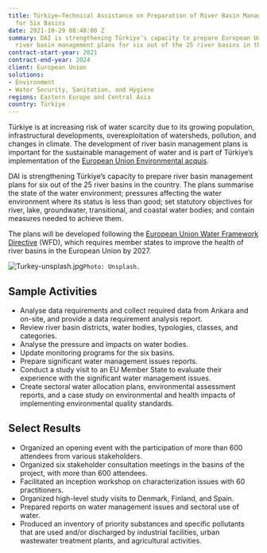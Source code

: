 ```yaml
---
title: Türkiye—Technical Assistance on Preparation of River Basin Management Plans
  for Six Basins
date: 2021-10-29 08:48:00 Z
summary: DAI is strengthening Türkiye’s capacity to prepare European Union-required
  river basin management plans for six out of the 25 river basins in the country.
contract-start-year: 2021
contract-end-year: 2024
client: European Union
solutions:
- Environment
- Water Security, Sanitation, and Hygiene
regions: Eastern Europe and Central Asia
country: Türkiye
---
```


Türkiye is at increasing risk of water scarcity due to its growing population, infrastructural developments, overexploitation of watersheds, pollution, and changes in climate. The development of river basin management plans is important for the sustainable management of water and is part of Türkiye’s implementation of the [European Union Environmental acquis](http://www.ecranetwork.org/Horizontal-Activities/Handbook-EU-Environmental-Acquis).

DAI is strengthening Türkiye’s capacity to prepare river basin management plans for six out of the 25 river basins in the country. The plans summarise the state of the water environment; pressures affecting the water environment where its status is less than good; set statutory objectives for river, lake, groundwater, transitional, and coastal water bodies; and contain measures needed to achieve them.

The plans will be developed following the [European Union Water Framework Directive](https://ec.europa.eu/environment/water/water-framework/index_en.html) (WFD), which requires member states to improve the health of river basins in the European Union by 2027.

![Turkey-unsplash.jpg](/uploads/Turkey-unsplash.jpg)`Photo: Unsplash.`

## Sample Activities

* Analyse data requirements and collect required data from Ankara and on-site, and provide a data requirement analysis report.
* Review river basin districts, water bodies, typologies, classes, and categories.
* Analyse the pressure and impacts on water bodies.
* Update monitoring programs for the six basins.
* Prepare significant water management issues reports.
* Conduct a study visit to an EU Member State to evaluate their experience with the significant water management issues.
* Create sectoral water allocation plans, environmental assessment reports, and a case study on environmental and health impacts of implementing environmental quality standards.

## Select Results

* Organized an opening event with the participation of more than 600 attendees from various stakeholders.
* Organized six stakeholder consultation meetings in the basins of the project, with more than 600 attendees.
* Facilitated an inception workshop on characterization issues with 60 practitioners.
* Organized high-level study visits to Denmark, Finland, and Spain.
* Prepared reports on water management issues and sectoral use of water.
* Produced an inventory of priority substances and specific pollutants that are used and/or discharged by industrial facilities, urban wastewater treatment plants, and agricultural activities.
